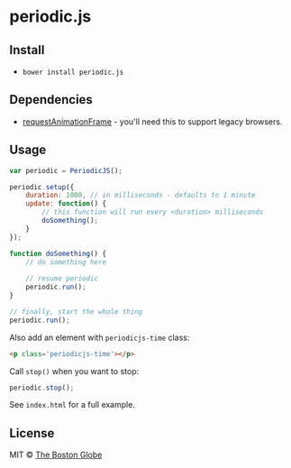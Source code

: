 # periodic.js

## Install

- `bower install periodic.js`

## Dependencies

- [requestAnimationFrame](http://www.paulirish.com/2011/requestanimationframe-for-smart-animating/) - you'll need this to support legacy browsers.

## Usage

``` javascript
var periodic = PeriodicJS();

periodic.setup({
	duration: 1000, // in milliseconds - defaults to 1 minute
	update: function() {
		// this function will run every <duration> milliseconds
		doSomething();
	}
});

function doSomething() {
	// do something here
	
	// resume periodic
	periodic.run();
}

// finally, start the whole thing
periodic.run();
```

Also add an element with `periodicjs-time` class:

``` html
<p class='periodicjs-time'></p>
```

Call `stop()` when you want to stop:

``` javascript
periodic.stop();

```

See `index.html` for a full example.


## License

MIT © [The Boston Globe](http://github.com/BostonGlobe)
